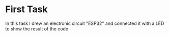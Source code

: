 # First Task

In this task I drew an electronic circuit "ESP32" and connected it with a LED to show the result of the code
